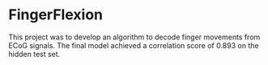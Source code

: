 # FingerFlexion
This project was to develop an algorithm to decode finger movements from ECoG signals. The final model achieved a correlation score of 0.893 on the hidden test set.
